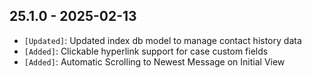 ## 25.1.0 - 2025-02-13 ##

- `[Updated]`: Updated index db model to manage contact history data
- `[Added]`: Clickable hyperlink support for case custom fields
- `[Added]`: Automatic Scrolling to Newest Message on Initial View
